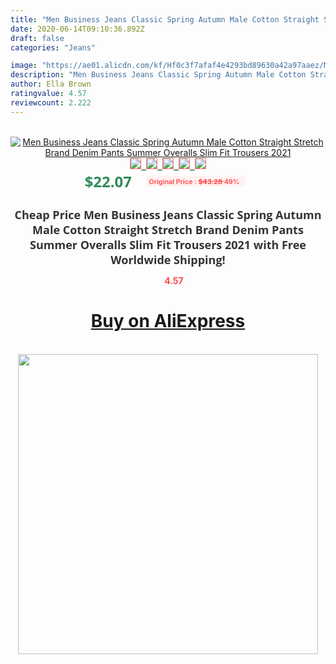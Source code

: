 ```yaml
---
title: "Men Business Jeans Classic Spring Autumn Male Cotton Straight Stretch Brand Denim Pants Summer Overalls Slim Fit Trousers 2021"
date: 2020-06-14T09:10:36.892Z
draft: false
categories: "Jeans"

image: "https://ae01.alicdn.com/kf/Hf0c3f7afaf4e4293bd89630a42a97aaez/Men-Business-Jeans-Classic-Spring-Autumn-Male-Cotton-Straight-Stretch-Brand-Denim-Pants-Summer-Overalls-Slim.jpg"
description: "Men Business Jeans Classic Spring Autumn Male Cotton Straight Stretch Brand Denim Pants Summer Overalls Slim Fit Trousers 2021"
author: Ella Brown
ratingvalue: 4.57
reviewcount: 2.222
---
```

<br>
<div style="text-align: center;">
<a href="https://s.click.aliexpress.com/e/_AfpS1B" target="_blank" rel="nofollow noopener noreferrer"><img alt="Men Business Jeans Classic Spring Autumn Male Cotton Straight Stretch Brand Denim Pants Summer Overalls Slim Fit Trousers 2021" class="magnifier-image" src="https://ae01.alicdn.com/kf/Hf0c3f7afaf4e4293bd89630a42a97aaez/Men-Business-Jeans-Classic-Spring-Autumn-Male-Cotton-Straight-Stretch-Brand-Denim-Pants-Summer-Overalls-Slim.jpg_640x640.jpg">
<br>
<img style="border:1px solid salmon" src="https://ae01.alicdn.com/kf/Hf0c3f7afaf4e4293bd89630a42a97aaez/Men-Business-Jeans-Classic-Spring-Autumn-Male-Cotton-Straight-Stretch-Brand-Denim-Pants-Summer-Overalls-Slim.jpg_120x120.jpg">&nbsp;&nbsp;<img style="border:1px solid salmon" src="https://ae01.alicdn.com/kf/Hff207334772f49a895752f49a5087aa6v/Men-Business-Jeans-Classic-Spring-Autumn-Male-Cotton-Straight-Stretch-Brand-Denim-Pants-Summer-Overalls-Slim.jpg_120x120.jpg">&nbsp;&nbsp;<img style="border:1px solid salmon" src="https://ae01.alicdn.com/kf/H6c9a716f64964303b3b42a95046d92ceQ/Men-Business-Jeans-Classic-Spring-Autumn-Male-Cotton-Straight-Stretch-Brand-Denim-Pants-Summer-Overalls-Slim.jpg_120x120.jpg">&nbsp;&nbsp;<img style="border:1px solid salmon" src="https://ae01.alicdn.com/kf/H0c24f2b064c14727970db8278657505dl/Men-Business-Jeans-Classic-Spring-Autumn-Male-Cotton-Straight-Stretch-Brand-Denim-Pants-Summer-Overalls-Slim.jpg_120x120.jpg">&nbsp;&nbsp;<img style="border:1px solid salmon" src="https://ae01.alicdn.com/kf/Hd546228fd062496583fc30028d3c68e3j/Men-Business-Jeans-Classic-Spring-Autumn-Male-Cotton-Straight-Stretch-Brand-Denim-Pants-Summer-Overalls-Slim.jpg_120x120.jpg"></a></div><br0>
<div style="text-align: center;"><span style="background-color: white; border: 0px; box-sizing: border-box; color: seagreen; display: inline-block; font-family: &quot;open sans&quot; , &quot;arial&quot; , &quot;helvetica&quot; , sans-serif , &quot;heiti&quot;; font-size: 24px; font-stretch: inherit; font-weight: 700; line-height: inherit; margin: 0px 10px 0px 0px; padding: 0px; vertical-align: middle;">$22.07 </span>
<span style="background: rgb(255 , 241 , 241); border-radius: 3px; border: 0px; box-sizing: border-box; color: #ff4747; display: inline-block; font-family: inherit; font-size: 12px; font-stretch: inherit; font-style: inherit; font-variant: inherit; font-weight: 600; line-height: inherit; margin: 0px; padding: 2px 5px; transform: scale(0.9); vertical-align: middle;">Original Price : <b style="text-decoration: line-through;">$43.28 </b> 49%&nbsp;&nbsp;</span></div>
<h1 style="color: #333333; display: inline-block; font-family: &quot;open sans&quot; , &quot;arial&quot; , &quot;helvetica&quot; , sans-serif , &quot;heiti&quot;; font-size: 18px; font-stretch: inherit; font-weight: 700; text-align: center;">Cheap Price Men Business Jeans Classic Spring Autumn Male Cotton Straight Stretch Brand Denim Pants Summer Overalls Slim Fit Trousers 2021 with Free Worldwide Shipping!</h1>
<div style="color: #ff4747; text-align: center;">
<img src="https://4.bp.blogspot.com/-M0ZcTcb-5uY/XleCXlxnR4I/AAAAAAAAAEc/OrjgMkXV1oMQFaCRZj5HQwOCBcu3w1FegCPcBGAYYCw/s1600/star.png" style="height: 15px;">&nbsp;<b>4.57</b></div>
<div class="button_cont" align="center"><a class="buynow_a" href="https://s.click.aliexpress.com/e/_AfpS1B" target="_blank" rel="nofollow noopener noreferrer"><H1>Buy on AliExpress</H1></a></div><br>
<div class="separator" style="clear: both; text-align: center;">
<img src="https://lh3.googleusercontent.com/-pTy5HemUv9M/XlePHvY0dAI/AAAAAAAAAE4/0nX5iRUoIWY8eMW9Dpxeirr157OZliDIgCLcBGAsYHQ/s1600/badge.gif" width="480">
</div>
